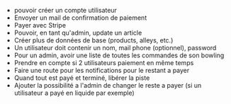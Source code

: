 - pouvoir créer un compte utilisateur
- Envoyer un mail de confirmation de paiement
- Payer avec Stripe
- Pouvoir, en tant qu'admin, update un article
- Créer plus de données de base (products, alleys, etc.)
- Un utilisateur doit contenir un nom, mail phone (optionnel), password
- Pour un admin, avoir une liste de toutes les commandes de son bowling
- Prendre en compte si 2 utilisateurs paiement en même temps
- Faire une route pour les notifications pour le restant a payer
- Quand tout est payé et terminé, libérer la piste
- Ajouter la possibilité a l'admin de changer le reste a payer (si un utilisateur a payé en liquide par exemple)
